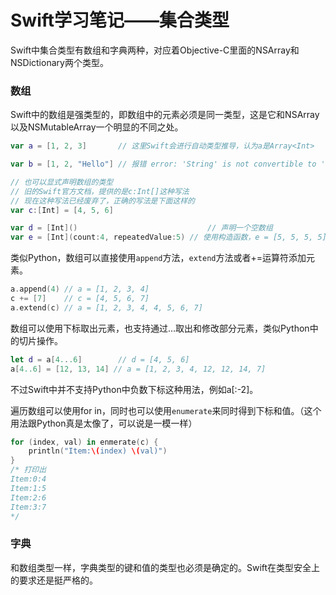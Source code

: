 Swift学习笔记——集合类型
====================

Swift中集合类型有数组和字典两种，对应着Objective-C里面的NSArray和NSDictionary两个类型。

### 数组

Swift中的数组是强类型的，即数组中的元素必须是同一类型，这是它和NSArray以及NSMutableArray一个明显的不同之处。

```swift
var a = [1, 2, 3]       // 这里Swift会进行自动类型推导，认为a是Array<Int>

var b = [1, 2, "Hello"] // 报错 error: 'String' is not convertible to 'Int'

// 也可以显式声明数组的类型
// 旧的Swift官方文档，提供的是c:Int[]这种写法
// 现在这种写法已经废弃了，正确的写法是下面这样的
var c:[Int] = [4, 5, 6]

var d = [Int]()        						// 声明一个空数组
var e = [Int](count:4, repeatedValue:5) // 使用构造函数，e = [5, 5, 5, 5]
```

类似Python，数组可以直接使用```append```方法，```extend```方法或者+=运算符添加元素。

```swift
a.append(4) // a = [1, 2, 3, 4]
c += [7]    // c = [4, 5, 6, 7]
a.extend(c) // a = [1, 2, 3, 4, 4, 5, 6, 7]
```

数组可以使用下标取出元素，也支持通过...取出和修改部分元素，类似Python中的切片操作。

```swift
let d = a[4...6]  		// d = [4, 5, 6]
a[4..6] = [12, 13, 14] // a = [1, 2, 3, 4, 12, 12, 14, 7]
```

不过Swift中并不支持Python中负数下标这种用法，例如a[:-2]。

遍历数组可以使用for in，同时也可以使用```enumerate```来同时得到下标和值。（这个用法跟Python真是太像了，可以说是一模一样）

```swift
for (index, val) in enmerate(c) {
	println("Item:\(index) \(val)")
}
/* 打印出
Item:0:4
Item:1:5
Item:2:6
Item:3:7
*/
```

### 字典

和数组类型一样，字典类型的键和值的类型也必须是确定的。Swift在类型安全上的要求还是挺严格的。